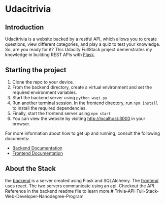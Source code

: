 # Udacitrivia

## Introduction

Udacitrivia is a website backed by a restful API, which allows you to create questions, view different categories, and play a quiz to test your knowledge. So, are you ready for it?
This Udacity FullStack project demenstrates my knowledge in building REST APIs with [Flask](https://palletsprojects.com/p/flask/).

## Starting the project
1. Clone the repo to your device.
2. From the backend directory, create a virtual environment and set the required environment variables.
3. Start the backend server using `python wsgi.py`
4. Run another terminal session. In the frontend directory, run `npm install` to install the required dependencies.
5. Finally, start the frontend server using `npm start`
6. You can view the website by visiting [http://localhost:3000](http://localhost:3000) in your browser.

For more information about how to get up and running, consult the following documents:
- [Backend Documentation](backend/README.md)
- [Frontend Documentation](frontend/README.md)

## About the Stack

the [backend](backend/) is a server created using Flask and SQLAlchemy.
The [frontend](frontend/) uses react. The two servers communicate using an api. Checkout the API Reference in the backend readme file to learn more.#   T r i v i a - A P I - F u l l - S t a c k - W e b - D e v e l o p e r - N a n o d e g r e e - P r o g r a m  
 